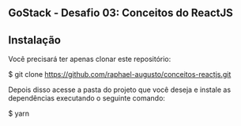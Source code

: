 ## **GoStack -  Desafio 03: Conceitos do ReactJS**



## **Instalação**

Você precisará ter apenas clonar este repositório:

$ git clone https://github.com/raphael-augusto/conceitos-reactjs.git

Depois disso acesse a pasta do projeto que você deseja e instale as dependências executando o seguinte comando:

$ yarn


